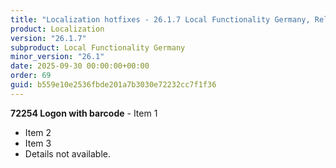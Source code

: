 ```yaml
---
title: "Localization hotfixes - 26.1.7 Local Functionality Germany, Release date September 30, 2025 - Hotfixes"
product: Localization
version: "26.1.7"
subproduct: Local Functionality Germany
minor_version: "26.1"
date: 2025-09-30 00:00:00+00:00
order: 69
guid: b559e10e2536fbde201a7b3030e72232cc7f1f36
---
```


**72254 Logon with barcode** - Item 1- Item 2- Item 3- Details not available.
